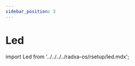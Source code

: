 ```yaml
---
sidebar_position: 3
---
```

# Led

import Led from '../../../../radxa-os/rsetup/led.mdx';


<Led />
